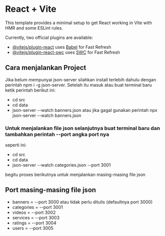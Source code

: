 # React + Vite

This template provides a minimal setup to get React working in Vite with HMR and some ESLint rules.

Currently, two official plugins are available:

- [@vitejs/plugin-react](https://github.com/vitejs/vite-plugin-react/blob/main/packages/plugin-react/README.md) uses [Babel](https://babeljs.io/) for Fast Refresh
- [@vitejs/plugin-react-swc](https://github.com/vitejs/vite-plugin-react-swc) uses [SWC](https://swc.rs/) for Fast Refresh

## Cara menjalankan Project
Jika belum mempunyai json-server silahkan install terlebih dahulu dengan perintah npm i -g json-server.
Setelah itu masuk atau buat terminal baru ketik perintah berikut ini:
- cd src
- cd data
- json-server --watch banners.json atau jika gagal gunakan perintah npx json-server --watch banners.json

### Untuk menjalankan file json selanjutnya buat terminal baru dan tambahkan perintah --port angka port nya
seperti ini:
- cd src
- cd data
- json-server --watch categories.json --port 3001

begitu proses berikutnya untuk menjalankan masing-masing file json
## Port masing-masing file json
- banners = --port 3000 atau tidak perlu ditulis  (defaultnya port 3000)
- categories = --port 3001
- videos = --port 3002
- services = --port 3003
- ratings = --port 3004
- users = --port 3005
